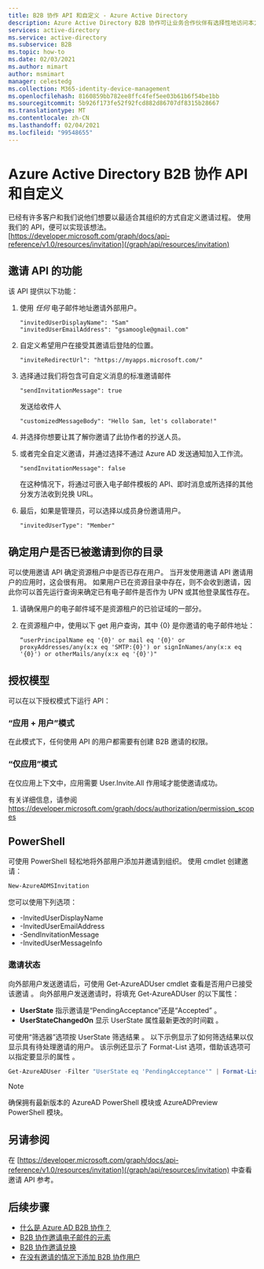 ```yaml
---
title: B2B 协作 API 和自定义 - Azure Active Directory
description: Azure Active Directory B2B 协作可让业务合作伙伴有选择性地访问本方的企业应用程序，为跨公司合作关系提供支持。
services: active-directory
ms.service: active-directory
ms.subservice: B2B
ms.topic: how-to
ms.date: 02/03/2021
ms.author: mimart
author: msmimart
manager: celestedg
ms.collection: M365-identity-device-management
ms.openlocfilehash: 8160859bb782ee8ffc4fef5ee03b61b6f54be1bb
ms.sourcegitcommit: 5b926f173fe52f92fcd882d86707df8315b28667
ms.translationtype: MT
ms.contentlocale: zh-CN
ms.lasthandoff: 02/04/2021
ms.locfileid: "99548655"
---
```

# <a name="azure-active-directory-b2b-collaboration-api-and-customization"></a>Azure Active Directory B2B 协作 API 和自定义

已经有许多客户和我们说他们想要以最适合其组织的方式自定义邀请过程。 使用我们的 API，便可以实现该想法。 [https://developer.microsoft.com/graph/docs/api-reference/v1.0/resources/invitation](/graph/api/resources/invitation)

## <a name="capabilities-of-the-invitation-api"></a>邀请 API 的功能

该 API 提供以下功能：

1. 使用 *任何* 电子邮件地址邀请外部用户。

    ```
    "invitedUserDisplayName": "Sam"
    "invitedUserEmailAddress": "gsamoogle@gmail.com"
    ```

2. 自定义希望用户在接受其邀请后登陆的位置。

    ```
    "inviteRedirectUrl": "https://myapps.microsoft.com/"
    ```

3. 选择通过我们将包含可自定义消息的标准邀请邮件

    ```
    "sendInvitationMessage": true
    ```

   发送给收件人

    ```
    "customizedMessageBody": "Hello Sam, let's collaborate!"
    ```

4. 并选择你想要让其了解你邀请了此协作者的抄送人员。

5. 或者完全自定义邀请，并通过选择不通过 Azure AD 发送通知加入工作流。

    ```
    "sendInvitationMessage": false
    ```

   在这种情况下，将通过可嵌入电子邮件模板的 API、即时消息或所选择的其他分发方法收到兑换 URL。

6. 最后，如果是管理员，可以选择以成员身份邀请用户。

    ```
    "invitedUserType": "Member"
    ```

## <a name="determine-if-a-user-was-already-invited-to-your-directory"></a>确定用户是否已被邀请到你的目录

可以使用邀请 API 确定资源租户中是否已存在用户。 当开发使用邀请 API 邀请用户的应用时，这会很有用。 如果用户已在资源目录中存在，则不会收到邀请，因此你可以首先运行查询来确定已有电子邮件是否作为 UPN 或其他登录属性存在。

1. 请确保用户的电子邮件域不是资源租户的已验证域的一部分。
2. 在资源租户中，使用以下 get 用户查询，其中 {0} 是你邀请的电子邮件地址：

   ```
   “userPrincipalName eq '{0}' or mail eq '{0}' or proxyAddresses/any(x:x eq 'SMTP:{0}') or signInNames/any(x:x eq '{0}') or otherMails/any(x:x eq '{0}')"
   ```

## <a name="authorization-model"></a>授权模型

可以在以下授权模式下运行 API：

### <a name="app--user-mode"></a>“应用 + 用户”模式

在此模式下，任何使用 API 的用户都需要有创建 B2B 邀请的权限。

### <a name="app-only-mode"></a>“仅应用”模式

在仅应用上下文中，应用需要 User.Invite.All 作用域才能使邀请成功。

有关详细信息，请参阅 https://developer.microsoft.com/graph/docs/authorization/permission_scopes


## <a name="powershell"></a>PowerShell

可使用 PowerShell 轻松地将外部用户添加并邀请到组织。 使用 cmdlet 创建邀请：

```powershell
New-AzureADMSInvitation
```

您可以使用下列选项：

* -InvitedUserDisplayName
* -InvitedUserEmailAddress
* -SendInvitationMessage
* -InvitedUserMessageInfo

### <a name="invitation-status"></a>邀请状态

向外部用户发送邀请后，可使用 Get-AzureADUser cmdlet 查看是否用户已接受该邀请  。 向外部用户发送邀请时，将填充 Get-AzureADUser 的以下属性：

* **UserState** 指示邀请是“PendingAcceptance”还是“Accepted”   。
* **UserStateChangedOn** 显示 UserState 属性最新更改的时间戳  。

可使用“筛选器”选项按 UserState 筛选结果   。 以下示例显示了如何筛选结果以仅显示具有待处理邀请的用户。 该示例还显示了 Format-List 选项，借助该选项可以指定要显示的属性  。 
 

```powershell
Get-AzureADUser -Filter "UserState eq 'PendingAcceptance'" | Format-List -Property DisplayName,UserPrincipalName,UserState,UserStateChangedOn
```

> [!NOTE]
> 确保拥有最新版本的 AzureAD PowerShell 模块或 AzureADPreview PowerShell 模块。 

## <a name="see-also"></a>另请参阅

在 [https://developer.microsoft.com/graph/docs/api-reference/v1.0/resources/invitation](/graph/api/resources/invitation) 中查看邀请 API 参考。

## <a name="next-steps"></a>后续步骤

- [什么是 Azure AD B2B 协作？](what-is-b2b.md)
- [B2B 协作邀请电子邮件的元素](invitation-email-elements.md)
- [B2B 协作邀请兑换](redemption-experience.md)
- [在没有邀请的情况下添加 B2B 协作用户](add-user-without-invite.md)